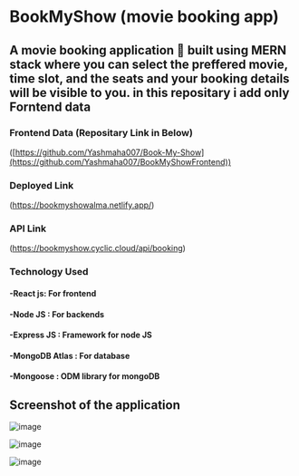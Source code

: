 # BookMyShow (movie booking app)


## A movie booking application 📱 built using MERN stack where you can select the preffered movie, time slot, and the seats and your booking details will be visible to you. in this repositary i add only Forntend data 


### Frontend Data (Repositary Link in Below)
([https://github.com/Yashmaha007/Book-My-Show](https://github.com/Yashmaha007/BookMyShowFrontend))

### Deployed Link
(https://bookmyshowalma.netlify.app/)

### API Link
(https://bookmyshow.cyclic.cloud/api/booking)

### Technology Used
#### -React js: For frontend
#### -Node JS : For backends
#### -Express JS : Framework for node JS
#### -MongoDB Atlas : For database
#### -Mongoose : ODM library for mongoDB

## Screenshot of the application
![image](https://github.com/Yashmaha007/BookMyShowFrontend/assets/118992175/00f908b7-28c0-4762-98cc-915120799509)

![image](https://github.com/Yashmaha007/BookMyShowFrontend/assets/118992175/0b0b4359-d35d-489d-87a9-f98c9447c444)

![image](https://github.com/Yashmaha007/BookMyShowFrontend/assets/118992175/6aa6aaec-d6f3-4057-949f-28334fa58b1d)



